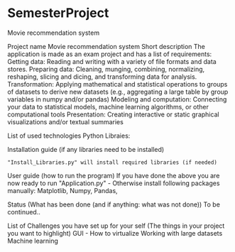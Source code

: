 # SemesterProject
Movie recommendation system


Project name
    Movie recommendation system
Short description
    The application is made as an exam project and has a list of requirements:
                Getting data: Reading and writing with a variety of file formats and data stores.
                Preparing data: Cleaning, munging, combining, normalizing, reshaping, slicing and dicing, and transforming data for analysis.
                Transformation: Applying mathematical and statistical operations to groups of datasets to derive new datasets (e.g., aggregating a large table by group variables in numpy and/or pandas)
                Modeling and computation: Connecting your data to statistical models, machine learning algorithms, or other computational tools
                Presentation: Creating interactive or static graphical visualizations and/or textual summaries

List of used technologies
    Python Libraies:
    

Installation guide (if any libraries need to be installed)
    
    "Install_Libraries.py" will install required libraries (if needed)

User guide (how to run the program)
    If you have done the above you are now ready to run "Application.py"
    - Otherwise install following packages manually: Matplotlib, Numpy, Pandas, 

Status (What has been done (and if anything: what was not done))
    To be continued..

List of Challenges you have set up for your self (The things in your project you want to highlight)
    GUI - How to virtualize
    Working with large datasets
    Machine learning
